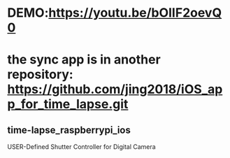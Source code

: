 # DEMO:https://youtu.be/bOIIF2oevQ0

# the sync app is in another repository: https://github.com/jing2018/iOS_app_for_time_lapse.git

## time-lapse_raspberrypi_ios
USER-Defined Shutter Controller for Digital Camera  
